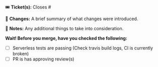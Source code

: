 🎟️ **Ticket(s):**
Closes #

👷 **Changes:**
A brief summary of what changes were introduced.

💭 **Notes:**
Any additional things to take into consideration.

**Wait! Before you merge, have you checked the following:**
- [ ] Serverless tests are passing (Check travis build logs, CI is currently broken)
- [ ] PR is has approving review(s)
